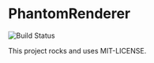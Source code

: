 # PhantomRenderer
![Build Status](https://api.travis-ci.org/FTBpro/phantom_renderer.png?branch=master "Build Status")

This project rocks and uses MIT-LICENSE.